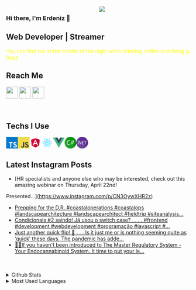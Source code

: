 <img src="https://media.giphy.com/media/BlWF2vzpIPB0A/giphy.gif"  width="250" align="right"/>

### Hi there, I'm Erdeniz 👋

## Web Developer | Streamer

<font color="yellow">You can find me at the middle of the night while drinking coffee and fixing js bugs</font>

## Reach Me

[<img height="32" width="32" src="https://unpkg.com/simple-icons@v4/icons/twitter.svg" />][twitter]
[<img height="32" width="32" src="https://unpkg.com/simple-icons@v4/icons/twitch.svg" />][twitch]
[<img height="32" width="32" src="https://unpkg.com/simple-icons@v4/icons/instagram.svg" />][instagram]

<br/>

## Techs I Use

<img align="left" height="32" width="32" src="https://raw.githubusercontent.com/github/explore/80688e429a7d4ef2fca1e82350fe8e3517d3494d/topics/typescript/typescript.png">
<img align="left" height="32" width="32" src="https://raw.githubusercontent.com/github/explore/80688e429a7d4ef2fca1e82350fe8e3517d3494d/topics/javascript/javascript.png">
<img align="left" height="32" width="32" src="https://raw.githubusercontent.com/github/explore/80688e429a7d4ef2fca1e82350fe8e3517d3494d/topics/angular/angular.png">
<img align="left" height="32" width="32" src="https://raw.githubusercontent.com/github/explore/80688e429a7d4ef2fca1e82350fe8e3517d3494d/topics/react/react.png">
<img align="left" height="32" width="32" src="https://raw.githubusercontent.com/github/explore/80688e429a7d4ef2fca1e82350fe8e3517d3494d/topics/vue/vue.png">
<img align="left" height="32" width="32" src="https://raw.githubusercontent.com/github/explore/80688e429a7d4ef2fca1e82350fe8e3517d3494d/topics/csharp/csharp.png">
<img align="left" height="32" width="32" src="https://raw.githubusercontent.com/github/explore/80688e429a7d4ef2fca1e82350fe8e3517d3494d/topics/dotnet/dotnet.png">

<br/>
<br/>

## Latest Instagram Posts
<!-- BLOG-POST-LIST:START -->
- [HR specialists and anyone else who may be interested, check out this amazing webinar on Thursday, April 22nd!

Presented...](https://www.instagram.com/p/CN3OywXHR2z)
- [Prepping for the D.R. #coastaloperations #coastalops #landscapearchitecture #landscapearchitect #fieldtrip #siteanalysis...](https://www.instagram.com/p/CN3OsDQM58A)
- [Condicionais #2 saindo! Já usou o switch case?
.
.
.
.
#frontend #development #webdevelopment #programação #javascript #...](https://www.instagram.com/p/CN3ObRzgrxP)
- [Just another quick flip! 🏡
.
.
.
Is it just me or is nothing seeming quite as ‘quick’ these days. The pandemic has adde...](https://www.instagram.com/p/CN3OZBRDe2E)
- [🚨🧠If you haven't been introduced to The Master Regulatory System - Your Endocannabinoid System. It time to put your le...](https://www.instagram.com/p/CN3N-mCHGZH)
<!-- BLOG-POST-LIST:END -->

<br/>
<br/>

<details>
    <summary>Github Stats</summary>
    <img src="https://github-readme-stats.vercel.app/api?username=erdenizkorkmaz">
</details>

<details>
    <summary>Most Used Languages</summary>
    <img src="https://github-readme-stats.vercel.app/api/top-langs/?username=erdenizkorkmaz&layout=compact">
</details>


[twitter]: https://twitter.com/erdenizkorkmaz_
[twitch]: https://www.twitch.tv/erdenizkorkmaz
[instagram]: https://www.instagram.com/erdenizkorkmaz_


